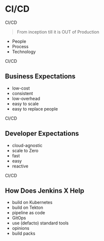 <!-- .slide: class="center" -->
# CI/CD


<!-- .slide: class="dark" -->
<div class="label">CI/CD</div>

> From inception till it is OUT of Production

* People
* Process
* Technology


<!-- .slide: class="dark" -->
<div class="label light">CI/CD</div>

## Business Expectations

* low-cost
* consistent
* low-overhead
* easy to scale
* easy to replace people


<!-- .slide: class="dark" -->
<div class="label">CI/CD</div>

## Developer Expectations

* cloud-agnostic
* scale to Zero
* fast
* easy
* reactive


<!-- .slide: class="center light" -->
<!-- .slide: data-background="img/gitops-model.png" data-background-size="contain" data-background-color="#FFF" -->


<!-- .slide: class="dark" -->
<div class="label">CI/CD</div>

## How Does Jenkins X Help

* build on Kubernetes<!-- .element: class="fragment" -->
* build on Tekton<!-- .element: class="fragment" -->
* pipeline as code<!-- .element: class="fragment" -->
* GitOps<!-- .element: class="fragment" -->
* use (defacto) standard tools<!-- .element: class="fragment" -->
* opinions<!-- .element: class="fragment" -->
* build packs<!-- .element: class="fragment" -->
